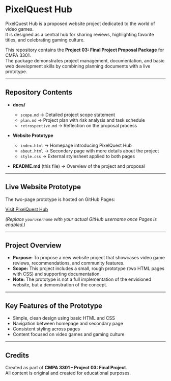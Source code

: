 # PixelQuest Hub

PixelQuest Hub is a proposed website project dedicated to the world of video games.  
It is designed as a central hub for sharing reviews, highlighting favorite titles, and celebrating gaming culture.  

This repository contains the **Project 03: Final Project Proposal Package** for CMPA 3301.  
The package demonstrates project management, documentation, and basic web development skills by combining planning documents with a live prototype.

---

## Repository Contents
- **docs/**  
  - `scope.md` → Detailed project scope statement  
  - `plan.md` → Project plan with risk analysis and task schedule  
  - `retrospective.md` → Reflection on the proposal process  

- **Website Prototype**  
  - `index.html` → Homepage introducing PixelQuest Hub  
  - `about.html` → Secondary page with more details about the project  
  - `style.css` → External stylesheet applied to both pages  

- **README.md** (this file) → Overview of the project and proposal  

---

## Live Website Prototype
The two-page prototype is hosted on GitHub Pages:  

[Visit PixelQuest Hub](https://gcain0.github.io/video-game-hub/)  

*(Replace `yourusername` with your actual GitHub username once Pages is enabled.)*

---

## Project Overview
- **Purpose:** To propose a new website project that showcases video game reviews, recommendations, and community features.  
- **Scope:** This project includes a small, rough prototype (two HTML pages with CSS) and supporting documentation.  
- **Note:** The prototype is not a full implementation of the envisioned website, but a demonstration of the concept.  

---

## Key Features of the Prototype
- Simple, clean design using basic HTML and CSS  
- Navigation between homepage and secondary page  
- Consistent styling across pages  
- Content focused on video games and gaming culture  

---

## Credits
Created as part of **CMPA 3301 – Project 03: Final Project**.  
All content is original and created for educational purposes.  
